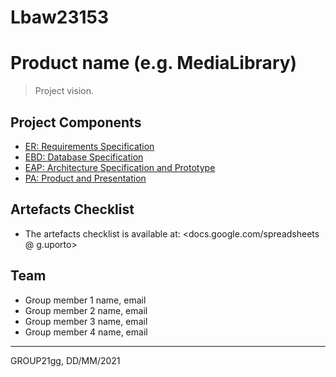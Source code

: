 # Lbaw23153


# Product name (e.g. MediaLibrary)

> Project vision.

## Project Components

* [ER: Requirements Specification]()
* [EBD: Database Specification]()
* [EAP: Architecture Specification and Prototype]()
* [PA: Product and Presentation]()

## Artefacts Checklist

* The artefacts checklist is available at: <docs.google.com/spreadsheets @ g.uporto>

## Team

* Group member 1 name, email
* Group member 2 name, email
* Group member 3 name, email
* Group member 4 name, email

---

GROUP21gg, DD/MM/2021
